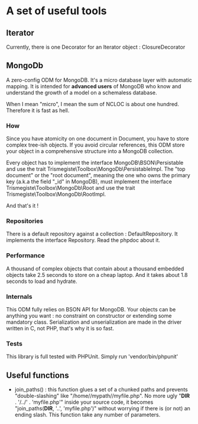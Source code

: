 # A set of useful tools

## Iterator
Currently, there is one Decorator for an Iterator object : ClosureDecorator

## MongoDb
A zero-config ODM for MongoDB. It's a micro database layer with automatic mapping.
It is intended for **advanced users** of MongoDB
who know and understand the growth of a model on a schemaless database.

When I mean "micro", I mean the sum of NCLOC is about one hundred. Therefore it is fast as hell.

### How
Since you have atomicity on one document in Document, you have to store complex
tree-ish objects. If you avoid circular references, this ODM store your object
in a comprehensive structure into a MongoDB collection.

Every object has to implement the interface MongoDB\BSON\Persistable and use the trait Trismegiste\Toolbox\MongoDb\PersistableImpl.
The "top document" or the "root document", meaning the one who owns the primary key (a.k.a the field "_id" in MongoDB), must
implement the interface Trismegiste\Toolbox\MongoDb\Root and use the trait Trismegiste\Toolbox\MongoDb\RootImpl.

And that's it !

### Repositories
There is a default repository against a collection : DefaultRepository.
It implements the interface Repository. Read the phpdoc about it.

### Performance
A thousand of complex objects that contain about a thousand embedded objects take 2.5 seconds to store on a cheap laptop.
And it takes about 1.8 seconds to load and hydrate.

### Internals
This ODM fully relies on BSON API for MongoDB. Your objects can be anything you want : no constraint on constructor or extending
some mandatory class. Serialization and unserialization are made in the driver written in C, not PHP, that's why it is so fast.

### Tests
This library is full tested with PHPUnit. Simply run 'vendor/bin/phpunit'

## Useful functions

* join_paths() : this function glues a set of a chunked paths and prevents "double-slashing" like "/home//mypath//myfile.php".
No more ugly "__DIR__ . '/../' . 'myfile.php'" inside your source code, it becomes "join_paths(__DIR__, '..', 'myfile.php')" without
worrying if there is (or not) an ending slash. This function take any number of parameters.